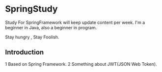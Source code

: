 # SpringStudy
Study For SpringFramework will keep update content per week.
I'm a beginner in Java, also a beginner in program. 

Stay hungry , Stay Foolish.

## Introduction
1 Based on Spring Framework.
2 Something about JWT(JSON Web Token).
